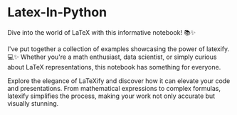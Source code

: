 # Latex-In-Python
Dive into the world of LaTeX with this informative notebook! 📚✨

I've put together a collection of examples showcasing the power of latexify. 💻✨ 
Whether you're a math enthusiast, data scientist, or simply curious about LaTeX representations, this notebook has something for everyone.

Explore the elegance of LaTeXify and discover how it can elevate your code and presentations. 
From mathematical expressions to complex formulas, latexify simplifies the process, making your work not only accurate but visually stunning.
